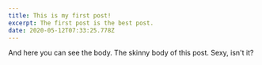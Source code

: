 ```yaml
---
title: This is my first post!
excerpt: The first post is the best post.
date: 2020-05-12T07:33:25.778Z
---
```

And here you can see the body. The skinny body of this post. Sexy, isn't it?